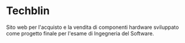# Techblin
Sito web per l'acquisto e la vendita di componenti hardware sviluppato come progetto finale per l'esame di Ingegneria del Software.
